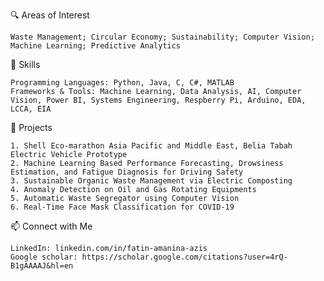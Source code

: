   🔍 Areas of Interest
    
    Waste Management; Circular Economy; Sustainability; Computer Vision; Machine Learning; Predictive Analytics
  
  🔧 Skills
    
    Programming Languages: Python, Java, C, C#, MATLAB
    Frameworks & Tools: Machine Learning, Data Analysis, AI, Computer Vision, Power BI, Systems Engineering, Respberry Pi, Arduino, EDA, LCCA, EIA
  
  📂 Projects
    
    1. Shell Eco-marathon Asia Pacific and Middle East, Belia Tabah Electric Vehicle Prototype
    2. Machine Learning Based Performance Forecasting, Drowsiness Estimation, and Fatigue Diagnosis for Driving Safety
    3. Sustainable Organic Waste Management via Electric Composting
    4. Anomaly Detection on Oil and Gas Rotating Equipments
    5. Automatic Waste Segregator using Computer Vision
    6. Real-Time Face Mask Classification for COVID-19
  
  📫 Connect with Me
    
    LinkedIn: linkedin.com/in/fatin-amanina-azis
    Google scholar: https://scholar.google.com/citations?user=4rQ-B1gAAAAJ&hl=en
